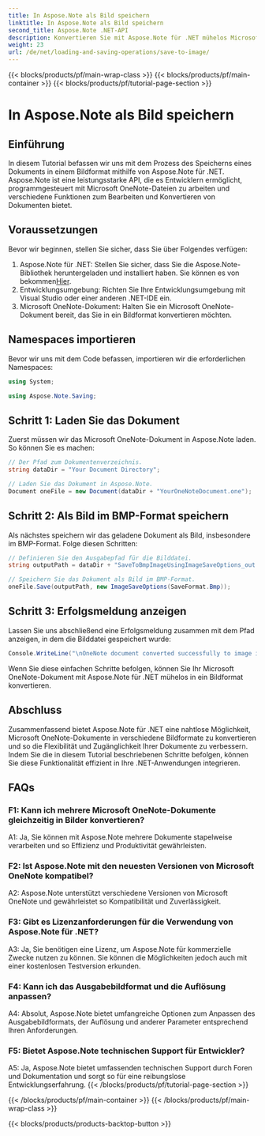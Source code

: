 ```yaml
---
title: In Aspose.Note als Bild speichern
linktitle: In Aspose.Note als Bild speichern
second_title: Aspose.Note .NET-API
description: Konvertieren Sie mit Aspose.Note für .NET mühelos Microsoft OneNote-Dokumente in das BMP-Bildformat. Nahtlose Integration, einfache Schritte und robuste Funktionalität.
weight: 23
url: /de/net/loading-and-saving-operations/save-to-image/
---
```


{{< blocks/products/pf/main-wrap-class >}}
{{< blocks/products/pf/main-container >}}
{{< blocks/products/pf/tutorial-page-section >}}

# In Aspose.Note als Bild speichern

## Einführung

In diesem Tutorial befassen wir uns mit dem Prozess des Speicherns eines Dokuments in einem Bildformat mithilfe von Aspose.Note für .NET. Aspose.Note ist eine leistungsstarke API, die es Entwicklern ermöglicht, programmgesteuert mit Microsoft OneNote-Dateien zu arbeiten und verschiedene Funktionen zum Bearbeiten und Konvertieren von Dokumenten bietet.

## Voraussetzungen

Bevor wir beginnen, stellen Sie sicher, dass Sie über Folgendes verfügen:

1.  Aspose.Note für .NET: Stellen Sie sicher, dass Sie die Aspose.Note-Bibliothek heruntergeladen und installiert haben. Sie können es von bekommen[Hier](https://releases.aspose.com/note/net/).
2. Entwicklungsumgebung: Richten Sie Ihre Entwicklungsumgebung mit Visual Studio oder einer anderen .NET-IDE ein.
3. Microsoft OneNote-Dokument: Halten Sie ein Microsoft OneNote-Dokument bereit, das Sie in ein Bildformat konvertieren möchten.

## Namespaces importieren

Bevor wir uns mit dem Code befassen, importieren wir die erforderlichen Namespaces:

```csharp
using System;

using Aspose.Note.Saving;
```

## Schritt 1: Laden Sie das Dokument

Zuerst müssen wir das Microsoft OneNote-Dokument in Aspose.Note laden. So können Sie es machen:

```csharp
// Der Pfad zum Dokumentenverzeichnis.
string dataDir = "Your Document Directory";

// Laden Sie das Dokument in Aspose.Note.
Document oneFile = new Document(dataDir + "YourOneNoteDocument.one");
```

## Schritt 2: Als Bild im BMP-Format speichern

Als nächstes speichern wir das geladene Dokument als Bild, insbesondere im BMP-Format. Folge diesen Schritten:

```csharp
// Definieren Sie den Ausgabepfad für die Bilddatei.
string outputPath = dataDir + "SaveToBmpImageUsingImageSaveOptions_out.bmp";

// Speichern Sie das Dokument als Bild im BMP-Format.
oneFile.Save(outputPath, new ImageSaveOptions(SaveFormat.Bmp));
```

## Schritt 3: Erfolgsmeldung anzeigen

Lassen Sie uns abschließend eine Erfolgsmeldung zusammen mit dem Pfad anzeigen, in dem die Bilddatei gespeichert wurde:

```csharp
Console.WriteLine("\nOneNote document converted successfully to image in BMP format.\nFile saved at " + outputPath);
```

Wenn Sie diese einfachen Schritte befolgen, können Sie Ihr Microsoft OneNote-Dokument mit Aspose.Note für .NET mühelos in ein Bildformat konvertieren.

## Abschluss

Zusammenfassend bietet Aspose.Note für .NET eine nahtlose Möglichkeit, Microsoft OneNote-Dokumente in verschiedene Bildformate zu konvertieren und so die Flexibilität und Zugänglichkeit Ihrer Dokumente zu verbessern. Indem Sie die in diesem Tutorial beschriebenen Schritte befolgen, können Sie diese Funktionalität effizient in Ihre .NET-Anwendungen integrieren.

## FAQs

### F1: Kann ich mehrere Microsoft OneNote-Dokumente gleichzeitig in Bilder konvertieren?

A1: Ja, Sie können mit Aspose.Note mehrere Dokumente stapelweise verarbeiten und so Effizienz und Produktivität gewährleisten.

### F2: Ist Aspose.Note mit den neuesten Versionen von Microsoft OneNote kompatibel?

A2: Aspose.Note unterstützt verschiedene Versionen von Microsoft OneNote und gewährleistet so Kompatibilität und Zuverlässigkeit.

### F3: Gibt es Lizenzanforderungen für die Verwendung von Aspose.Note für .NET?

A3: Ja, Sie benötigen eine Lizenz, um Aspose.Note für kommerzielle Zwecke nutzen zu können. Sie können die Möglichkeiten jedoch auch mit einer kostenlosen Testversion erkunden.

### F4: Kann ich das Ausgabebildformat und die Auflösung anpassen?

A4: Absolut, Aspose.Note bietet umfangreiche Optionen zum Anpassen des Ausgabebildformats, der Auflösung und anderer Parameter entsprechend Ihren Anforderungen.

### F5: Bietet Aspose.Note technischen Support für Entwickler?

A5: Ja, Aspose.Note bietet umfassenden technischen Support durch Foren und Dokumentation und sorgt so für eine reibungslose Entwicklungserfahrung.
{{< /blocks/products/pf/tutorial-page-section >}}

{{< /blocks/products/pf/main-container >}}
{{< /blocks/products/pf/main-wrap-class >}}

{{< blocks/products/products-backtop-button >}}
